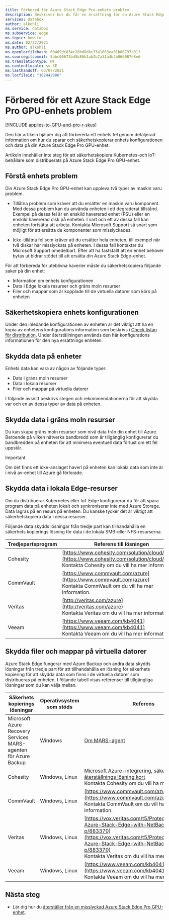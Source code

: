 ```yaml
---
title: Förbered för Azure Stack Edge Pro-enhets problem
description: Beskriver hur du får en ersättning för en Azure Stack Edge Pro-enhet som misslyckades.
services: databox
author: alkohli
ms.service: databox
ms.subservice: edge
ms.topic: how-to
ms.date: 02/22/2021
ms.author: alkohli
ms.openlocfilehash: 60469dc834c28bd8dbc73a1883ea01b06797c01f
ms.sourcegitcommit: 5bbc00673bd5b86b1ab2b7a31a4b4b066087e8ed
ms.translationtype: MT
ms.contentlocale: sv-SE
ms.lasthandoff: 03/07/2021
ms.locfileid: "102442986"
---
```

# <a name="prepare-for-an-azure-stack-edge-pro-gpu-device-failure"></a>Förbered för ett Azure Stack Edge Pro GPU-enhets problem

[!INCLUDE [applies-to-GPU-and-pro-r-skus](../../includes/azure-stack-edge-applies-to-gpu-pro-r-sku.md)]

Den här artikeln hjälper dig att förbereda ett enhets fel genom detaljerad information om hur du sparar och säkerhetskopierar enhets konfigurationen och data på din Azure Stack Edge Pro GPU-enhet. 

Artikeln innehåller inte steg för att säkerhetskopiera Kubernetes-och IoT-behållare som distribuerats på Azure Stack Edge Pro GPU-enhet. 

## <a name="understand-device-failures"></a>Förstå enhets problem

Din Azure Stack Edge Pro GPU-enhet kan uppleva två typer av maskin varu problem.

- Tillåtna problem som kräver att du ersätter en maskin varu komponent. Med dessa problem kan du använda enheten i ett degraderat tillstånd. Exempel på dessa fel är en enskild havererad enhet (PSU) eller en enskild havererad disk på enheten. I vart och ett av dessa fall kan enheten fortsätta att arbeta. Kontakta Microsoft Support så snart som möjligt för att ersätta de komponenter som misslyckades.

- Icke-tillåtna fel som kräver att du ersätter hela enheten, till exempel när två diskar har misslyckats på enheten. I dessa fall kontaktar du Microsoft Support omedelbart. Efter att ha fastställt att en enhet behöver bytas ut bidrar stödet till att ersätta din Azure Stack Edge-enhet.

För att förbereda för uteblivna haverier måste du säkerhetskopiera följande saker på din enhet:

- Information om enhets konfigurationen
- Data i Edge lokala resurser och gräns moln resurser
- Filer och mappar som är kopplade till de virtuella datorer som körs på enheten


## <a name="back-up-device-configuration"></a>Säkerhetskopiera enhets konfigurationen

Under den inledande konfigurationen av enheten är det viktigt att ha en kopia av enhetens konfigurations information som beskrivs i [Check listan för distribution](azure-stack-edge-gpu-deploy-checklist.md). Under återställningen används den här konfigurations informationen för den nya ersättnings enheten. 

## <a name="protect-device-data"></a>Skydda data på enheter

Enhets data kan vara av någon av följande typer:

- Data i gräns moln resurser
- Data i lokala resurser
- Filer och mappar på virtuella datorer

I följande avsnitt beskrivs stegen och rekommendationerna för att skydda var och en av dessa typer av data på enheten.

## <a name="protect-data-in-edge-cloud-shares"></a>Skydda data i gräns moln resurser

Du kan skapa gräns moln resurser som nivå data från din enhet till Azure. Beroende på vilken nätverks bandbredd som är tillgänglig konfigurerar du bandbredden på enheten för att minimera eventuell data förlust om ett fel uppstår.

> [!IMPORTANT]
> Om det finns ett icke-anslaget haveri på enheten kan lokala data som inte är i nivå av-enhet till Azure gå förlorade. 

## <a name="protect-data-in-edge-local-shares"></a>Skydda data i lokala Edge-resurser

Om du distribuerar Kubernetes eller IoT Edge konfigurerar du för att spara program data på enheten lokalt och synkroniserar inte med Azure Storage. Data lagras på en resurs på enheten. Du kanske tycker det är viktigt att säkerhetskopiera data i dessa resurser.

Följande data skydds lösningar från tredje part kan tillhandahålla en säkerhets kopierings lösning för data i de lokala SMB-eller NFS-resurserna. 

| Tredjepartsprogram           | Referens till lösningen                               |
|--------------------------------|---------------------------------------------------------|
| Cohesity                       | [https://www.cohesity.com/solution/cloud/azure/](https://www.cohesity.com/solution/cloud/azure/) <br> Kontakta Cohesity om du vill ha mer information.          |
| CommVault                      | [https://www.commvault.com/azure](https://www.commvault.com/azure) <br> Kontakta CommVault om du vill ha mer information.          |
| Veritas                        | [http://veritas.com/azure](http://veritas.com/azure) <br> Kontakta Veritas om du vill ha mer information.   |
| Veeam                          | [https://www.veeam.com/kb4041](https://www.veeam.com/kb4041) <br> Kontakta Veeam om du vill ha mer information. |


## <a name="protect-files-and-folders-on-vms"></a>Skydda filer och mappar på virtuella datorer

Azure Stack Edge fungerar med Azure Backup och andra data skydds lösningar från tredje part för att tillhandahålla en lösning för säkerhets kopiering för att skydda data som finns i de virtuella datorer som distribueras på enheten. I följande tabell visas referenser till tillgängliga lösningar som du kan välja mellan.


| Säkerhets kopierings lösningar        | Operativsystem som stöds   | Referens                                                                |
|-------------------------|----------------|--------------------------------------------------------------------------|
| Microsoft Azure Recovery Services MARS-agenten för Azure Backup | Windows        | [Om MARS-agent](../backup/backup-azure-about-mars.md)    |
| Cohesity                | Windows, Linux | [Microsoft Azure-integrering, säkerhetskopiera & återställnings lösning kort](https://www.cohesity.com/solution/cloud/azure) <br>Kontakta Cohesity om du vill ha mer information.                          |
| CommVault               | Windows, Linux | [https://www.commvault.com/azure](https://www.commvault.com/azure) <br>Kontakta CommVault om du vill ha mer information.                          |
| Veritas                 | Windows, Linux | [https://vox.veritas.com/t5/Protection/Protecting-Azure-Stack-Edge-with-NetBackup/ba-p/883370](https://vox.veritas.com/t5/Protection/Protecting-Azure-Stack-Edge-with-NetBackup/ba-p/883370) <br> Kontakta Veritas om du vill ha mer information.                    |
| Veeam                   | Windows, Linux | [https://www.veeam.com/kb4041](https://www.veeam.com/kb4041) <br> Kontakta Veeam om du vill ha mer information. |


## <a name="next-steps"></a>Nästa steg

- Lär dig hur du [återställer från en misslyckad Azure Stack Edge Pro GPU-enhet](azure-stack-edge-gpu-recover-device-failure.md).